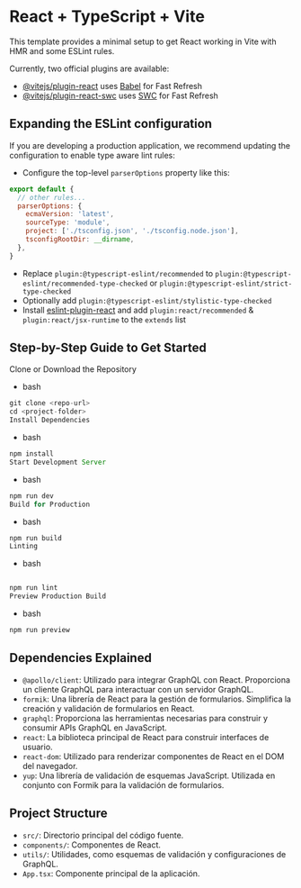 # React + TypeScript + Vite

This template provides a minimal setup to get React working in Vite with HMR and some ESLint rules.

Currently, two official plugins are available:

- [@vitejs/plugin-react](https://github.com/vitejs/vite-plugin-react/blob/main/packages/plugin-react/README.md) uses [Babel](https://babeljs.io/) for Fast Refresh
- [@vitejs/plugin-react-swc](https://github.com/vitejs/vite-plugin-react-swc) uses [SWC](https://swc.rs/) for Fast Refresh

## Expanding the ESLint configuration

If you are developing a production application, we recommend updating the configuration to enable type aware lint rules:

- Configure the top-level `parserOptions` property like this:

```js
export default {
  // other rules...
  parserOptions: {
    ecmaVersion: 'latest',
    sourceType: 'module',
    project: ['./tsconfig.json', './tsconfig.node.json'],
    tsconfigRootDir: __dirname,
  },
}
```

- Replace `plugin:@typescript-eslint/recommended` to `plugin:@typescript-eslint/recommended-type-checked` or `plugin:@typescript-eslint/strict-type-checked`
- Optionally add `plugin:@typescript-eslint/stylistic-type-checked`
- Install [eslint-plugin-react](https://github.com/jsx-eslint/eslint-plugin-react) and add `plugin:react/recommended` & `plugin:react/jsx-runtime` to the `extends` list


##  Step-by-Step Guide to Get Started

Clone or Download the Repository

- bash
```js
git clone <repo-url>
cd <project-folder>
Install Dependencies
```

- bash
```js
npm install
Start Development Server
```

- bash
```js
npm run dev
Build for Production
```

- bash
```js
npm run build
Linting
```
- bash
```js

npm run lint
Preview Production Build
```

- bash
```js
npm run preview
```

## Dependencies Explained

- `@apollo/client`: Utilizado para integrar GraphQL con React. Proporciona un cliente GraphQL para interactuar con un servidor GraphQL.
- `formik`: Una librería de React para la gestión de formularios. Simplifica la creación y validación de formularios en React.
- `graphql`: Proporciona las herramientas necesarias para construir y consumir APIs GraphQL en JavaScript.
- `react`: La biblioteca principal de React para construir interfaces de usuario.
- `react-dom`: Utilizado para renderizar componentes de React en el DOM del navegador.
- `yup`: Una librería de validación de esquemas JavaScript. Utilizada en conjunto con Formik para la validación de formularios.


## Project Structure

- `src/`: Directorio principal del código fuente.
- `components/`: Componentes de React.
- `utils/`: Utilidades, como esquemas de validación y configuraciones de GraphQL.
- `App.tsx`: Componente principal de la aplicación.